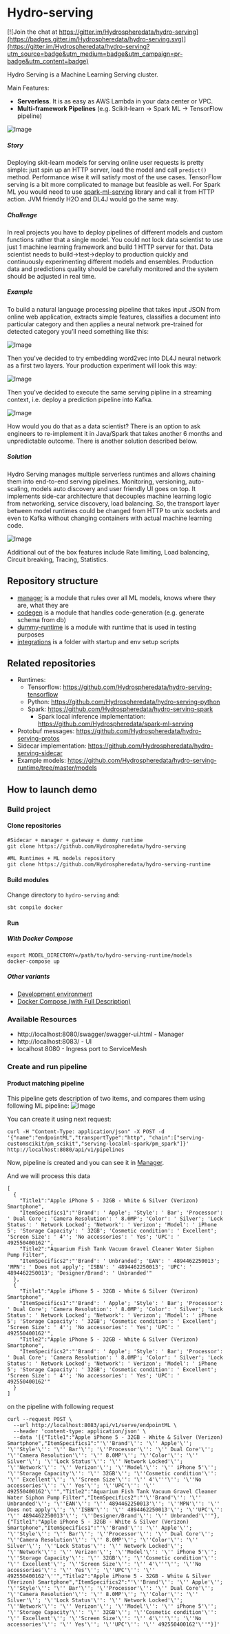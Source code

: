 # Hydro-serving

[![Join the chat at https://gitter.im/Hydrospheredata/hydro-serving](https://badges.gitter.im/Hydrospheredata/hydro-serving.svg)](https://gitter.im/Hydrospheredata/hydro-serving?utm_source=badge&utm_medium=badge&utm_campaign=pr-badge&utm_content=badge)

Hydro Serving is a Machine Learning Serving cluster. 

Main Features:
* **Serverless**. It is as easy as AWS Lambda in your data center or VPC. 
* **Multi-framework Pipelines** (e.g. Scikit-learn -> Spark ML -> TensorFlow pipeline)

![Image](docs/images/mllambda.png)

##### Story
Deploying skit-learn models for serving online user requests is pretty simple: just spin up an HTTP server, load the model and call `predict()` method. Performance wise it will satisfy most of the use cases.
TensorFlow serving is a bit more complicated to manage but feasible as well.
For Spark ML you would need to use [spark-ml-serving](https://github.com/Hydrospheredata/spark-ml-serving) library and call it from HTTP action.
JVM friendly H2O and DL4J would go the same way.

##### Challenge
In real projects you have to deploy pipelines of different models and custom functions rather that a single model.
You could not lock data scientist to use just 1 machine learning framework and build 1 HTTP server for that.
Data scientist needs to build->test->deploy to production quickly and continuously experimenting different models and ensembles.
Production data and predictions quality should be carefully monitored and the system should be adjusted in real time.

##### Example

To build a natural language processing pipeline that takes input JSON from online web application, extracts simple features, classifies a document into particular category and then applies a neural network pre-trained for detected category you’ll need something like this:

![Image](docs/images/NLP-serving-pipeline.png)

Then you've decided to try embedding word2vec into DL4J neural network as a first two layers. Your production experiment will look this way:

![Image](docs/images/serving-experiment.png) 

Then you've decided to execute the same serving pipline in a streaming context, i.e. deploy a prediction pipeline into Kafka. 

![Image](docs/images/serving-pipelines-in-kafka.png)

How would you do that as a data scientist? There is an option to ask engineers to re-implement it in Java/Spark that takes another 6 months and unpredictable outcome. There is another solution described below.

##### Solution
Hydro Serving manages multiple serverless runtimes and allows chaining them into end-to-end serving pipelines. Monitoring, versioning, auto-scaling, models auto discovery and user friendly UI goes on top.
It implements side-car architecture that decouples machine learning logic from networking, service discovery, load balancing. 
So, the transport layer between model runtimes could be changed from HTTP to unix sockets and even to Kafka without changing containers with actual machine learning code.

![Image](docs/images/Diagrams.png?raw=true)

Additional out of the box features include Rate limiting, Load balancing, Circuit breaking, Tracing, Statistics.

## Repository structure
* [manager](/manager) is a module that rules over all ML models, knows where they are, what they are
* [codegen](/codegen) is a module that handles code-generation (e.g. generate schema from db)
* [dummy-runtime](/dummy-runtime) is a module with runtime that is used in testing purposes
* [integrations](/integrations) is a folder with startup and env setup scripts

## Related repositories
 * Runtimes:
   * Tensorflow: https://github.com/Hydrospheredata/hydro-serving-tensorflow
   * Python: https://github.com/Hydrospheredata/hydro-serving-python
   * Spark: https://github.com/Hydrospheredata/hydro-serving-spark
     * Spark local inference implementation: https://github.com/Hydrospheredata/spark-ml-serving
 * Protobuf messages: https://github.com/Hydrospheredata/hydro-serving-protos
 * Sidecar implementation: https://github.com/Hydrospheredata/hydro-serving-sidecar
 * Example models: https://github.com/Hydrospheredata/hydro-serving-runtime/tree/master/models
    


## How to launch demo

### Build project
#### Clone repositories

```
#Sidecar + manager + gateway + dummy runtime 
git clone https://github.com/Hydrospheredata/hydro-serving

#ML Runtimes + ML models repository
git clone https://github.com/Hydrospheredata/hydro-serving-runtime
```

#### Build modules 
Change directory to `hydro-serving` and:
```
sbt compile docker
```

#### Run
##### With Docker Compose
```
export MODEL_DIRECTORY=/path/to/hydro-serving-runtime/models
docker-compose up
```
##### Other variants
- [Development environment](docs/deployment/depoyment_dev.md)
- [Docker Compose (with Full Description)](docs/deployment/depoyment_docker_compose.md)

### Available Resources
* http://localhost:8080/swagger/swagger-ui.html - Manager
* http://localhost:8083/ - UI
* localhost 8080 - Ingress port to ServiceMesh


### Create and run pipeline

#### Product matching pipeline
This pipeline gets description of two items, and compares them using following ML pipeline:
![Image](docs/images/pm_pipeline.png)

You can create it using next request:
```
curl -H "Content-Type: application/json" -X POST -d '{"name":"endpointML","transportType":"http", "chain":["serving-customscikit/pm_scikit","serving-localml-spark/pm_spark"]}' http://localhost:8080/api/v1/pipelines
```
Now, pipeline is created and you can see it in [Manager](http://localhost:8080/api/v1/pipelines).

And we will process this data
```
[
  {
    "Title1":"Apple iPhone 5 - 32GB - White & Silver (Verizon) Smartphone",
    "ItemSpecifics1":"'Brand': ' Apple'; 'Style': ' Bar'; 'Processor': ' Dual Core'; 'Camera Resolution': ' 8.0MP'; 'Color': ' Silver'; 'Lock Status': ' Network Locked'; 'Network': ' Verizon'; 'Model': ' iPhone 5'; 'Storage Capacity': ' 32GB'; 'Cosmetic condition': ' Excellent'; 'Screen Size': ' 4''; 'No accessories': ' Yes'; 'UPC': ' 492550400162'",
    "Title2":"Aquarium Fish Tank Vacuum Gravel Cleaner Water Siphon Pump Filter",
    "ItemSpecifics2":"'Brand': ' Unbranded'; 'EAN': ' 4894462250013'; 'MPN': ' Does not apply'; 'ISBN': ' 4894462250013'; 'UPC': ' 4894462250013'; 'Designer/Brand': ' Unbranded'"
  },
  {
    "Title1":"Apple iPhone 5 - 32GB - White & Silver (Verizon) Smartphone",
    "ItemSpecifics1":"'Brand': ' Apple'; 'Style': ' Bar'; 'Processor': ' Dual Core'; 'Camera Resolution': ' 8.0MP'; 'Color': ' Silver'; 'Lock Status': ' Network Locked'; 'Network': ' Verizon'; 'Model': ' iPhone 5'; 'Storage Capacity': ' 32GB'; 'Cosmetic condition': ' Excellent'; 'Screen Size': ' 4''; 'No accessories': ' Yes'; 'UPC': ' 492550400162'",
    "Title2":"Apple iPhone 5 - 32GB - White & Silver (Verizon) Smartphone",
    "ItemSpecifics2":"'Brand': ' Apple'; 'Style': ' Bar'; 'Processor': ' Dual Core'; 'Camera Resolution': ' 8.0MP'; 'Color': ' Silver'; 'Lock Status': ' Network Locked'; 'Network': ' Verizon'; 'Model': ' iPhone 5'; 'Storage Capacity': ' 32GB'; 'Cosmetic condition': ' Excellent'; 'Screen Size': ' 4''; 'No accessories': ' Yes'; 'UPC': ' 492550400162'"
  }
]
```

on the pipeline with following request
```
curl --request POST \
  --url http://localhost:8083/api/v1/serve/endpointML \
  --header 'content-type: application/json' \
  --data '[{"Title1":"Apple iPhone 5 - 32GB - White & Silver (Verizon) Smartphone","ItemSpecifics1":"'\''Brand'\'': '\'' Apple'\''; '\''Style'\'': '\'' Bar'\''; '\''Processor'\'': '\'' Dual Core'\''; '\''Camera Resolution'\'': '\'' 8.0MP'\''; '\''Color'\'': '\'' Silver'\''; '\''Lock Status'\'': '\'' Network Locked'\''; '\''Network'\'': '\'' Verizon'\''; '\''Model'\'': '\'' iPhone 5'\''; '\''Storage Capacity'\'': '\'' 32GB'\''; '\''Cosmetic condition'\'': '\'' Excellent'\''; '\''Screen Size'\'': '\'' 4'\'''\''; '\''No accessories'\'': '\'' Yes'\''; '\''UPC'\'': '\'' 492550400162'\''","Title2":"Aquarium Fish Tank Vacuum Gravel Cleaner Water Siphon Pump Filter","ItemSpecifics2":"'\''Brand'\'': '\'' Unbranded'\''; '\''EAN'\'': '\'' 4894462250013'\''; '\''MPN'\'': '\'' Does not apply'\''; '\''ISBN'\'': '\'' 4894462250013'\''; '\''UPC'\'': '\'' 4894462250013'\''; '\''Designer/Brand'\'': '\'' Unbranded'\''"},{"Title1":"Apple iPhone 5 - 32GB - White & Silver (Verizon) Smartphone","ItemSpecifics1":"'\''Brand'\'': '\'' Apple'\''; '\''Style'\'': '\'' Bar'\''; '\''Processor'\'': '\'' Dual Core'\''; '\''Camera Resolution'\'': '\'' 8.0MP'\''; '\''Color'\'': '\'' Silver'\''; '\''Lock Status'\'': '\'' Network Locked'\''; '\''Network'\'': '\'' Verizon'\''; '\''Model'\'': '\'' iPhone 5'\''; '\''Storage Capacity'\'': '\'' 32GB'\''; '\''Cosmetic condition'\'': '\'' Excellent'\''; '\''Screen Size'\'': '\'' 4'\'''\''; '\''No accessories'\'': '\'' Yes'\''; '\''UPC'\'': '\'' 492550400162'\''","Title2":"Apple iPhone 5 - 32GB - White & Silver (Verizon) Smartphone","ItemSpecifics2":"'\''Brand'\'': '\'' Apple'\''; '\''Style'\'': '\'' Bar'\''; '\''Processor'\'': '\'' Dual Core'\''; '\''Camera Resolution'\'': '\'' 8.0MP'\''; '\''Color'\'': '\'' Silver'\''; '\''Lock Status'\'': '\'' Network Locked'\''; '\''Network'\'': '\'' Verizon'\''; '\''Model'\'': '\'' iPhone 5'\''; '\''Storage Capacity'\'': '\'' 32GB'\''; '\''Cosmetic condition'\'': '\'' Excellent'\''; '\''Screen Size'\'': '\'' 4'\'''\''; '\''No accessories'\'': '\'' Yes'\''; '\''UPC'\'': '\'' 492550400162'\''"}]'
```
